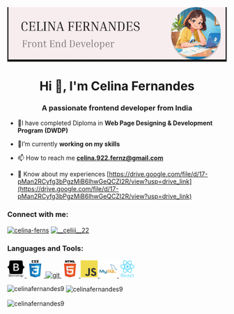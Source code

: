 
<img src="Celinafernandes.png" alt="celina fernandes-frontend developer banner" align="center">


 <h1 align="center">Hi 👋, I'm Celina Fernandes</h1>
<h3 align="center">A passionate frontend developer from India</h3>

- 🌱I have completed Diploma in **Web Page Designing & Development Program (DWDP)**

- 🔭I’m currently **working on my skills**

- 📫 How to reach me **celina.922.fernz@gmail.com**

- 📄 Know about my experiences [https://drive.google.com/file/d/17-pMan2RCyfg3bPgzMiB6lhwGeQCZI2R/view?usp=drive_link](https://drive.google.com/file/d/17-pMan2RCyfg3bPgzMiB6lhwGeQCZI2R/view?usp=drive_link)

<h3 align="left">Connect with me:</h3>
<p align="left">
<a href="https://linkedin.com/in/celina-ferns" target="blank"><img align="center" src="https://raw.githubusercontent.com/rahuldkjain/github-profile-readme-generator/master/src/images/icons/Social/linked-in-alt.svg" alt="celina-ferns" height="30" width="40" /></a>
<a href="https://instagram.com/__celiii__22" target="blank"><img align="center" src="https://raw.githubusercontent.com/rahuldkjain/github-profile-readme-generator/master/src/images/icons/Social/instagram.svg" alt="__celiii__22" height="30" width="40" /></a>
</p>

<h3 align="left">Languages and Tools:</h3>
<p align="left"> <a href="https://getbootstrap.com" target="_blank" rel="noreferrer"> <img src="https://raw.githubusercontent.com/devicons/devicon/master/icons/bootstrap/bootstrap-plain-wordmark.svg" alt="bootstrap" width="40" height="40" style="background-color:white;"/> </a> <a href="https://www.w3schools.com/css/" target="_blank" rel="noreferrer"> <img src="https://raw.githubusercontent.com/devicons/devicon/master/icons/css3/css3-original-wordmark.svg" alt="css3" width="40" height="40"/> </a> <a href="https://git-scm.com/" target="_blank" rel="noreferrer"> <img src="https://www.vectorlogo.zone/logos/git-scm/git-scm-icon.svg" alt="git" width="40" height="40"/> </a> <a href="https://www.w3.org/html/" target="_blank" rel="noreferrer"> <img src="https://raw.githubusercontent.com/devicons/devicon/master/icons/html5/html5-original-wordmark.svg" alt="html5" width="40" height="40"/> </a> <a href="https://developer.mozilla.org/en-US/docs/Web/JavaScript" target="_blank" rel="noreferrer"> <img src="https://raw.githubusercontent.com/devicons/devicon/master/icons/javascript/javascript-original.svg" alt="javascript" width="40" height="40"/> </a> <a href="https://www.mysql.com/" target="_blank" rel="noreferrer"> <img src="https://raw.githubusercontent.com/devicons/devicon/master/icons/mysql/mysql-original-wordmark.svg" alt="mysql" width="40" height="40"/> </a> <a href="https://reactjs.org/" target="_blank" rel="noreferrer"> <img src="https://raw.githubusercontent.com/devicons/devicon/master/icons/react/react-original-wordmark.svg" alt="react" width="40" height="40"/> </a> </p>

<p><img align="left" src="https://github-readme-stats.vercel.app/api/top-langs?username=celinafernandes9&show_icons=true&locale=en&layout=compact" alt="celinafernandes9" /></p>

<p>&nbsp;<img align="center" src="https://github-readme-stats.vercel.app/api?username=celinafernandes9&show_icons=true&locale=en" alt="celinafernandes9" /></p>

<p><img align="center" src="https://github-readme-streak-stats.herokuapp.com/?user=celinafernandes9&" alt="celinafernandes9" /></p>
